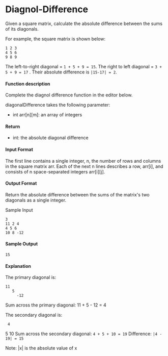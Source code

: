 # Diagnol-Difference
Given a square matrix, calculate the absolute difference between the sums of its diagonals.

For example, the square matrix  is shown below:

```
1 2 3
4 5 6
9 8 9
```
The left-to-right diagonal = `1 + 5 + 9 = 15`. The right to left diagonal = `3 + 5 + 9 = 17` . Their absolute difference is `|15-17| = 2`.
<h4>Function description</h4>

Complete the diagnol difference function in the editor below.

diagonalDifference takes the following parameter:

- int arr[n][m]: an array of integers
<h4>Return</h4>

- int: the absolute diagonal difference

<h4>Input Format</h4>

The first line contains a single integer, n, the number of rows and columns in the square matrix arr.
Each of the next n  lines describes a row, arr[i], and consists of n space-separated integers arr[i][j].

<h4>Output Format</h4>

Return the absolute difference between the sums of the matrix's two diagonals as a single integer.

Sample Input

```
3
11 2 4
4 5 6
10 8 -12
```
<h4>Sample Output</h4>

`15`
<h4>Explanation</h4>

The primary diagonal is:

```
11
   5
     -12
 ```
Sum across the primary diagonal: 11 + 5 - 12 = 4

The secondary diagonal is:

     4
   5
10
Sum across the secondary diagonal: `4 + 5 + 10 = 19`
Difference: `|4 - 19| = 15`

Note: |x| is the absolute value of x
